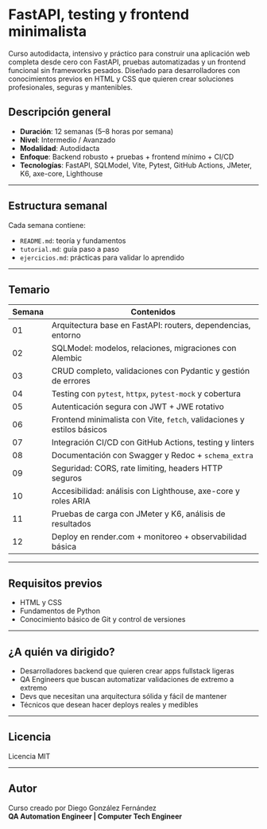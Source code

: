 # FastAPI, testing y frontend minimalista

Curso autodidacta, intensivo y práctico para construir una aplicación web completa desde cero con FastAPI, pruebas automatizadas y un frontend funcional sin frameworks pesados. Diseñado para desarrolladores con conocimientos previos en HTML y CSS que quieren crear soluciones profesionales, seguras y mantenibles.

## Descripción general

- **Duración**: 12 semanas (5–8 horas por semana)
- **Nivel**: Intermedio / Avanzado
- **Modalidad**: Autodidacta
- **Enfoque**: Backend robusto + pruebas + frontend mínimo + CI/CD
- **Tecnologías**: FastAPI, SQLModel, Vite, Pytest, GitHub Actions, JMeter, K6, axe-core, Lighthouse

---

## Estructura semanal

Cada semana contiene:
- `README.md`: teoría y fundamentos
- `tutorial.md`: guía paso a paso
- `ejercicios.md`: prácticas para validar lo aprendido

---

## Temario

| Semana | Contenidos |
|--------|------------|
| 01 | Arquitectura base en FastAPI: routers, dependencias, entorno |
| 02 | SQLModel: modelos, relaciones, migraciones con Alembic |
| 03 | CRUD completo, validaciones con Pydantic y gestión de errores |
| 04 | Testing con `pytest`, `httpx`, `pytest-mock` y cobertura |
| 05 | Autenticación segura con JWT + JWE rotativo |
| 06 | Frontend minimalista con Vite, `fetch`, validaciones y estilos básicos |
| 07 | Integración CI/CD con GitHub Actions, testing y linters |
| 08 | Documentación con Swagger y Redoc + `schema_extra` |
| 09 | Seguridad: CORS, rate limiting, headers HTTP seguros |
| 10 | Accesibilidad: análisis con Lighthouse, axe-core y roles ARIA |
| 11 | Pruebas de carga con JMeter y K6, análisis de resultados |
| 12 | Deploy en render.com + monitoreo + observabilidad básica |

---

## Requisitos previos

- HTML y CSS
- Fundamentos de Python
- Conocimiento básico de Git y control de versiones

---

## ¿A quién va dirigido?

- Desarrolladores backend que quieren crear apps fullstack ligeras
- QA Engineers que buscan automatizar validaciones de extremo a extremo
- Devs que necesitan una arquitectura sólida y fácil de mantener
- Técnicos que desean hacer deploys reales y medibles

---

## Licencia 

Licencia MIT 

---

## Autor

Curso creado por Diego González Fernández  
**QA Automation Engineer | Computer Tech Engineer**